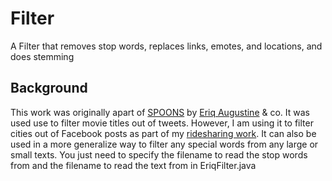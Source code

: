 # Filter
A Filter that removes stop words, replaces links, emotes, and locations, and does stemming

## Background
This work was originally apart of [SPOONS](http://digitalcommons.calpoly.edu/cgi/viewcontent.cgi?article=1234&context=csse_fac) by [Eriq Augustine](https://github.com/eriq-augustine) & co. It was used use to filter movie titles out of tweets. However, I am using it to filter cities out of Facebook posts as part of my [ridesharing work](https://github.com/sdsunjay/rideshare). It can also be used in a more generalize way to filter any special words from any large or small texts. You just need to specify the filename to read the stop words from and the filename to read the text from in EriqFilter.java
